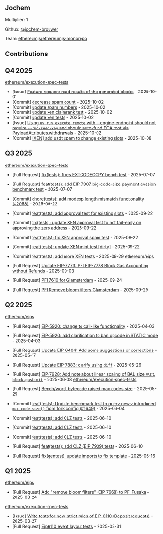 
## Jochem
Multiplier: 1

Github: [@jochem-brouwer](https://github.com/jochem-brouwer)

Team: [ethereumjs/ethereumjs-monorepo](https://github.com/ethereumjs/ethereumjs-monorepo/pulls?q=is%3Apr+author%3Ajochem-brouwer+)

## Contributions

## Q4 2025


[ethereum/execution-spec-tests](https://github.com/ethereum/execution-spec-tests)
* [Issue] [Feature request: read results of the generated blocks](https://github.com/ethereum/execution-spec-tests/issues/2241) - 2025-10-01
* [Commit] [decrease spam count](https://github.com/ethereum/execution-spec-tests/commit/978f168e1984d7eb6253fdfa3047a78924daac9c) - 2025-10-02
* [Commit] [update spam numbers](https://github.com/ethereum/execution-spec-tests/commit/23f3ad140c238edd2418c7a680d2e5984a10aeb4) - 2025-10-02
* [Commit] [update xen claimrank test](https://github.com/ethereum/execution-spec-tests/commit/c1796f517adc1ee228dcdb1b82bd1c64b532a10d) - 2025-10-02
* [Commit] [update xen tests](https://github.com/ethereum/execution-spec-tests/commit/21fdf9c6c1ce5fc8d347881e767d99e20c505a71) - 2025-10-02
* [Issue] [Using `uv run execute remote` with --engine-endpoint should not require `--rpc-seed-key` and should auto-fund EOA root via PayloadAttributes.withdrawals](https://github.com/ethereum/execution-spec-tests/issues/2247) - 2025-10-02
* [Commit] [[XEN] add usdt spam to change existing slots](https://github.com/ethereum/execution-spec-tests/commit/660d402ea417a4dd7e7b0129482d3e158dc58ae9) - 2025-10-08
## Q3 2025


[ethereum/execution-spec-tests](https://github.com/ethereum/execution-spec-tests)
* [Pull Request] [fix(tests): fixes EXTCODECOPY bench test](https://github.com/ethereum/execution-spec-tests/pull/1865) - 2025-07-07
* [Pull Request] [feat(tests): add EIP-7907 big-code-size payment evasion benchmark test](https://github.com/ethereum/execution-spec-tests/pull/1864) - 2025-07-07

* [Commit] [chore(tests): add modexp length mismatch functionality (#2058)](https://github.com/ethereum/execution-spec-tests/commit/5c5167bf396539dafc89a68b39e169783e7be56a) - 2025-09-22
* [Commit] [feat(tests): add approval test for existing slots](https://github.com/ethereum/execution-spec-tests/commit/ea1822f448d09caac5bf6370f9c1f0bff4ef885c) - 2025-09-22
* [Commit] [fix(tests): update XEN approval test to not fail-early on approving the zero address](https://github.com/ethereum/execution-spec-tests/commit/13231ba464d6caa68cddb5e7a3e5b03544eba97c) - 2025-09-22
* [Commit] [feat(tests): fix XEN approval spam test](https://github.com/ethereum/execution-spec-tests/commit/9b37833c7b0f06dd5b35aca5026f8d622d82e29d) - 2025-09-22
* [Commit] [feat(tests): update XEN mint test [dirty]](https://github.com/ethereum/execution-spec-tests/commit/a40021243d1db3c8be703407e1e8ce6ac7a5b34b) - 2025-09-22
* [Commit] [feat(tests): add more XEN tests](https://github.com/ethereum/execution-spec-tests/commit/8acd12b7bc768183580292ab2345e43b2b07c9da) - 2025-09-29
[ethereum/eips](https://github.com/ethereum/eips)
* [Pull Request] [Update EIP-7773: PFI EIP-7778 Block Gas Accounting without Refunds](https://github.com/ethereum/EIPs/pull/10273) - 2025-09-03
* [Pull Request] [PFI 7610 for Glamsterdam](https://github.com/ethereum/EIPs/pull/10388) - 2025-09-24
* [Pull Request] [PFI Remove bloom filters Glamsterdam](https://github.com/ethereum/EIPs/pull/10452) - 2025-09-29
## Q2 2025


[ethereum/eips](https://github.com/ethereum/eips)
* [Pull Request] [EIP-5920: change to call-like functionality](https://github.com/ethereum/EIPs/pull/9590) - 2025-04-03
* [Pull Request] [EIP-5920: add clarification to ban opcode in STATIC mode](https://github.com/ethereum/EIPs/pull/9589) - 2025-04-03
* [Pull Request] [Update EIP-6404: Add some suggestions or corrections](https://github.com/ethereum/EIPs/pull/9788) - 2025-05-17

* [Pull Request] [Update EIP-7883: clarify using `diff`](https://github.com/ethereum/EIPs/pull/9828) - 2025-05-26
* [Pull Request] [EIP-7928: Add note about linear scaling of BAL size w.r.t. `block.gasLimit`](https://github.com/ethereum/EIPs/pull/9873) - 2025-06-08
[ethereum/execution-spec-tests](https://github.com/ethereum/execution-spec-tests)
* [Pull Request] [Bench/worst bytecode raised max codes size](https://github.com/ethereum/execution-spec-tests/pull/1649) - 2025-05-25
* [Commit] [feat(tests): Update benchmark test to query newly introduced `max_code_size()` from fork config (#1649)](https://github.com/ethereum/execution-spec-tests/commit/ee9b84d9b03de5711242edb26b774c69cbcde769) - 2025-06-04
* [Commit] [feat(tests): add CLZ tests](https://github.com/ethereum/execution-spec-tests/commit/ac3c93e1e127b324511adf799b1980204504252b) - 2025-06-10
* [Commit] [feat(tests): add CLZ tests](https://github.com/ethereum/execution-spec-tests/commit/e7b9c3edc48e68e8d522b1581d4c6428b247ef6c) - 2025-06-10
* [Commit] [feat(tests): add CLZ tests](https://github.com/ethereum/execution-spec-tests/commit/157e2502f001270cf3e22ca3b5e1115e7a382022) - 2025-06-10
* [Pull Request] [feat(tests): add CLZ (EIP 7939) tests](https://github.com/ethereum/execution-spec-tests/pull/1733) - 2025-06-10
* [Pull Request] [fix(gentest): update imports to fix template](https://github.com/ethereum/execution-spec-tests/pull/1751) - 2025-06-16
## Q1 2025

[ethereum/eips](https://github.com/ethereum/eips)
* [Pull Request] [Add "remove bloom filters" (EIP 7668) to PFI Fusaka](https://github.com/ethereum/EIPs/pull/9524) - 2025-03-24

[ethereum/execution-spec-tests](https://github.com/ethereum/execution-spec-tests)
* [Issue] [Write tests for new, strict rules of EIP-6110 (Deposit requests)](https://github.com/ethereum/execution-spec-tests/issues/1360) - 2025-03-27
* [Pull Request] [Eip6110 event layout tests](https://github.com/ethereum/execution-spec-tests/pull/1371) - 2025-03-31
